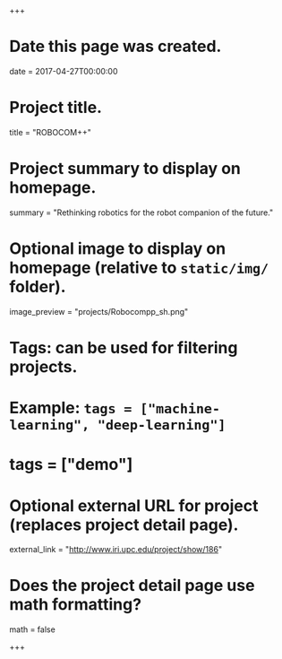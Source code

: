 +++
# Date this page was created.
date = 2017-04-27T00:00:00

# Project title.
title = "ROBOCOM++"

# Project summary to display on homepage.
summary = "Rethinking robotics for the robot companion of the future."

# Optional image to display on homepage (relative to `static/img/` folder).
image_preview = "projects/Robocompp_sh.png"

# Tags: can be used for filtering projects.
# Example: `tags = ["machine-learning", "deep-learning"]`
# tags = ["demo"]

# Optional external URL for project (replaces project detail page).
external_link = "http://www.iri.upc.edu/project/show/186"

# Does the project detail page use math formatting?
math = false

+++

